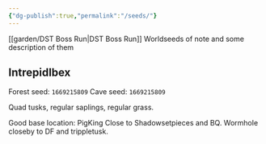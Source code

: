 ```yaml
---
{"dg-publish":true,"permalink":"/seeds/"}
---
```


[[garden/DST Boss Run\|DST Boss Run]]
Worldseeds of note and some description of them

## IntrepidIbex
Forest seed: `1669215809`
Cave seed: `1669215809`

Quad tusks, regular saplings, regular grass.


Good base location: PigKing
	Close to Shadowsetpieces and BQ. Wormhole closeby to DF and trippletusk.
